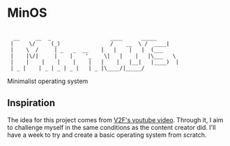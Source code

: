 # MinOS

<pre><code>
  __     __  _                   ____      _____
 |     \/     (_)                /    __  \ /  ____|
 |    \  /     | _   _  __    |   |    |   |  (___  
 |    |\/|     |    |    '_    \|   |    |   |\___   \
 |    |    |    |    |    |   |    |   |__|   |____)  |
 | _ |    | _ | _ | _ |   | _ |\____/|_____/
</code></pre>

Minimalist operating system

## Inspiration

The idea for this project comes from [V2F's youtube video](https://www.youtube.com/watch?v=ELTwwTsR5w8).
Through it, I aim to challenge myself in the same conditions as the content creator did. I'll have a week to try and create a basic operating system from scratch.
